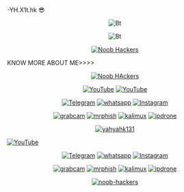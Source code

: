 -YH.X1t.hk 😎

<p align="center"><img src="https://user-images.githubusercontent.com/49580304/110319833-47367180-7fc4-11eb-87a7-392509eca9d7.gif" alt="Bt"></p><p align="center"><img src="https://user-images.githubusercontent.com/49580304/110318584-81067880-7fc2-11eb-8391-152d308e7f2b.gif" alt="Bt"></p><p align="center"><a href="https://github.com/yahyahk131"><img title="Noob Hackers" src="https://user-images.githubusercontent.com/49580304/117566137-7a83a280-b0d2-11eb-8153-91e45df98ca8.gif"></a></p>KNOW MORE ABOUT ME>>>>

<p align="center"><a href="https://github.com/yahyahk131"><img title="Noob HAckers" src="https://github-readme-stats.vercel.app/api?username=yahyahk131&show_icons=true&include_all_commits=true&theme=chartreuse-dark&cache_seconds=3200"></a></p><p align="center">
<a href="https://github.com/yahyahk131"><img title="YouTube" src="https://img.shields.io/badge/yahyahk131-brightgreen?style=for-the-badge&logo=github"></a>
<a href="https://github.com/yahyahk131"><img title="YouTube" src="https://img.shields.io/badge/YouTube-Noob Hackers-red?style=for-the-badge&logo=Youtube"></a>
</p><p align="center">
<a href="https://github.com/yahyahk131"><img title="Telegram" src="https://img.shields.io/badge/Telegram-black?style=for-the-badge&logo=Telegram"></a>
<a href="https://github.com/yahyahk131"><img title="whatsapp" src="https://img.shields.io/badge/whatsapp-blue?style=for-the-badge&logo=whatsapp"></a>
<a href="https://github.com/yahyahk131"><img title="Instagram" src="https://img.shields.io/badge/INSTAGRAM-purple?style=for-the-badge&logo=instagram"></a>
</p>
<p align="center">
<a href="https://github.com/yahyahk131"><img title="grabcam" src="https://github-readme-stats.vercel.app/api/pin/?username=yahyahk131&repo=grabcam&theme=radical"></a>
<a href="https://github.com/yahyahk131"><img title="mrphish" src="https://github-readme-stats.vercel.app/api/pin/?username=yahyahk131&repo=mrphish&theme=highcontrast"></a>
<a href="https://github.com/yahyahk131"><img title="kalimux" src="https://github-readme-stats.vercel.app/api/pin/?username=yahyahk131&repo=kalimux&theme=vision-friendly-dark"></a>
<a href="https://github.com/yahyahk131"><img title="ipdrone" src="https://github-readme-stats.vercel.app/api/pin/?username=yahyahk131&repo=ipdrone&theme=highcontrast"></a>
</p><p align="center">
<a href="https://github.com/yahyahk131"><img title="yahyahk131" src="https://github-readme-stats.vercel.app/api/top-langs/?username=yahyahk131&layout=compact"></a>
</p><a href="https://rebrand.ly/noobhackers"><img title="YouTube" src="https://img.shields.io/badge/YouTube-YH.X1t.hk Hackers-red?style=for-the-badge&logo=Youtube"></a>
</p>

<p align="center">
<a href="https://rebrand.ly/telegramchnl"><img title="Telegram" src="https://img.shields.io/badge/Telegram-black?style=for-the-badge&logo=Telegram"></a>
<a href="https://rebrand.ly/hckrgroups"><img title="whatsapp" src="https://img.shields.io/badge/whatsapp-blue?style=for-the-badge&logo=whatsapp"></a>
<a href="https://rebrand.ly/insgrm"><img title="Instagram" src="https://img.shields.io/badge/INSTAGRAM-purple?style=for-the-badge&logo=instagram"></a>
<p align="center">
<a href="https://github.com/noob-hackers/grabcam"><img title="grabcam" src="https://github-readme-stats.vercel.app/api/pin/?username=noob-hackers&repo=grabcam&theme=radical"></a>
<a href="https://github.com/noob-hackers/mrphish"><img title="mrphish" src="https://github-readme-stats.vercel.app/api/pin/?username=noob-hackers&repo=mrphish&theme=highcontrast"></a>
<a href="https://github.com/noob-hackers/kalimux"><img title="kalimux" src="https://github-readme-stats.vercel.app/api/pin/?username=noob-hackers&repo=kalimux&theme=vision-friendly-dark"></a>
<a href="https://github.com/noob-hackers/ipdrone"><img title="ipdrone" src="https://github-readme-stats.vercel.app/api/pin/?username=noob-hackers&repo=ipdrone&theme=highcontrast"></a>
</p>

<p align="center">
<a href="https://github.com/noob-hackers"><img title="noob-hackers" src="https://github-readme-stats.vercel.app/api/top-langs/?username=Noob-hackers&layout=compact"></a>
</p>

